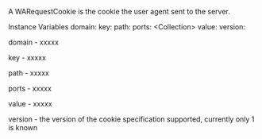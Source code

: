 A WARequestCookie is the cookie the user agent sent to the server.

Instance Variables
	domain:		<String>
	key:		<String>
	path:		<String>
	ports:		<Collection<Integer>>
	value:		<String>
	version:		<Integer>

domain
	- xxxxx

key
	- xxxxx

path
	- xxxxx

ports
	- xxxxx

value
	- xxxxx

version
	- the version of the cookie specification supported, currently only 1 is known
